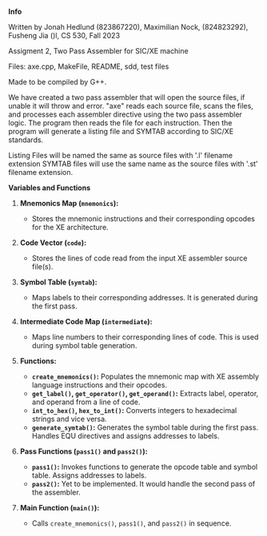 **Info**

Written by Jonah Hedlund (823867220), Maximilian Nock, (824823292), Fusheng Jia ()l, CS 530, Fall 2023

Assigment 2, Two Pass Assembler for SIC/XE machine

Files: axe.cpp, MakeFile, README, sdd, test files

Made to be compiled by G++.

We have created a two pass assembler that will open the source files, if unable it will throw and error. "axe" reads each source file, scans the files, and processes each assembler directive using the two pass assembler logic. The program then reads the file for each instruction. Then the program will generate a listing file and SYMTAB according to SIC/XE standards.

Listing Files will be named the same as source files with '.l' filename extension
SYMTAB files will use the same name as the source files with '.st' filename extension.

**Variables and Functions**
1. **Mnemonics Map (`mnemonics`):**
   - Stores the mnemonic instructions and their corresponding opcodes for the XE architecture.

2. **Code Vector (`code`):**
   - Stores the lines of code read from the input XE assembler source file(s).

3. **Symbol Table (`symtab`):**
   - Maps labels to their corresponding addresses. It is generated during the first pass.

4. **Intermediate Code Map (`intermediate`):**
   - Maps line numbers to their corresponding lines of code. This is used during symbol table generation.

5. **Functions:**
   - **`create_mnemonics()`:** Populates the mnemonic map with XE assembly language instructions and their opcodes.
   - **`get_label()`, `get_operator()`, `get_operand()`:** Extracts label, operator, and operand from a line of code.
   - **`int_to_hex()`, `hex_to_int()`:** Converts integers to hexadecimal strings and vice versa.
   - **`generate_symtab()`:** Generates the symbol table during the first pass. Handles EQU directives and assigns addresses to labels.

6. **Pass Functions (`pass1()` and `pass2()`):**
   - **`pass1()`:** Invokes functions to generate the opcode table and symbol table. Assigns addresses to labels.
   - **`pass2()`:** Yet to be implemented. It would handle the second pass of the assembler.

7. **Main Function (`main()`):**
   - Calls `create_mnemonics()`, `pass1()`, and `pass2()` in sequence.